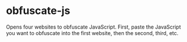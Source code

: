 # obfuscate-js
Opens four websites to obfuscate JavaScript. First, paste the JavaScript you want to obfuscate into the first website, then the second, third, etc.
